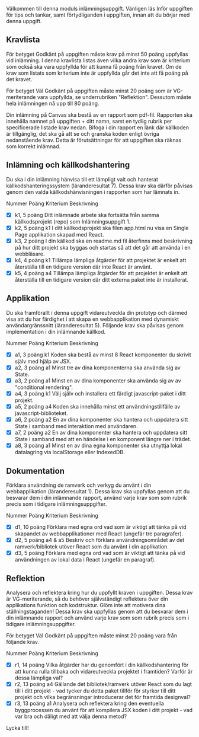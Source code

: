 Välkommen till denna moduls inlämningsuppgift. Vänligen läs Inför uppgiften för tips och tankar, samt förtydliganden i uppgiften, innan att du börjar med denna uppgift.

## Kravlista

För betyget Godkänt på uppgiften måste krav på minst 50 poäng uppfyllas vid inlämning. I denna kravlista listas även vilka andra krav som är kriterium som också ska vara uppfyllda för att kunna få poäng från kravet. Om de krav som listats som kriterium inte är uppfyllda går det inte att få poäng på det kravet.

För betyget Väl Godkänt på uppgiften måste minst 20 poäng som är VG-meriterande vara uppfyllda, se underrubriken "Reflektion". Dessutom måste hela inlämningen nå upp till 80 poäng.

Din inlämning på Canvas ska bestå av en rapport som pdf-fil. Rapporten ska innehålla namnet på uppgiften + ditt namn, samt en tydlig rubrik per specificerade listade krav nedan. Bifoga i din rapport en länk där källkoden är tillgänglig, det ska gå att se och granska koden enligt övriga nedanstående krav. Detta är förutsättningar för att uppgiften ska räknas som korrekt inlämnad.

## Inlämning och källkodshantering

Du ska i din inlämning hänvisa till ett lämpligt valt och hanterat källkodshanteringssystem (läranderesultat 7). Dessa krav ska därför påvisas genom den valda källkodshänvisningen i rapporten som har lämnats in.

Nummer Poäng Kriterium Beskrivning

- [x] k1, 5 poäng Ditt inlämnade arbete ska fortsätta från samma källkodsprojekt (repo) som Inlämningsuppgift 1.
- [x] k2, 5 poäng k1 I ditt källkodsprojekt ska filen app.html nu visa en Single Page applikation skapad med React.
- [x] k3, 2 poäng I din källkod ska en readme.md fil återfinns med beskrivning på hur ditt projekt ska byggas och startas så att det går att använda i en webbläsare.
- [x] k4, 4 poäng k1 Tillämpa lämpliga åtgärder för att projektet är enkelt att återställa till en tidigare version där inte React är använt.
- [x] k5, 4 poäng a4 Tillämpa lämpliga åtgärder för att projektet är enkelt att återställa till en tidigare version där ditt externa paket inte är installerat.

## Applikation

Du ska framförallt i denna uppgift vidareutveckla din prototyp och därmed visa att du har färdighet i att skapa en webbapplikation med dynamiskt användargränssnitt (läranderesultat 5). Följande krav ska påvisas genom implementation i din inlämnande källkod.

Nummer Poäng Kriterium Beskrivning

- [x] a1, 3 poäng k1 Koden ska bestå av minst 8 React komponenter du skrivit själv med hjälp av JSX.
- [x] a2, 3 poäng a1 Minst tre av dina komponenterna ska använda sig av State.
- [x] a3, 2 poäng a1 Minst en av dina komponenter ska använda sig av av "conditional rendering".
- [x] a4, 3 poäng k1 Välj själv och installera ett färdigt javascript-paket i ditt projekt.
- [x] a5, 2 poäng a4 Koden ska innehålla minst ett användningstillfälle av javascript-biblioteket.
- [x] a6, 2 poäng a2 En av dina komponenter ska hantera och uppdatera sitt State i samband med interaktion med användaren.
- [x] a7, 2 poäng a2 En av dina komponenter ska hantera och uppdatera sitt State i samband med att en händelse i en komponent längre ner i trädet.
- [x] a8, 3 poäng a1 Minst en av dina egna komponenter ska utnyttja lokal datalagring via localStorage eller IndexedDB.

## Dokumentation

Förklara användning de ramverk och verkyg du använt i din webbapplikation (läranderesultat 1). Dessa krav ska uppfyllas genom att du besvarar dem i din inlämnande rapport, använd varje krav som som rubrik precis som i tidigare inlämningsuppgifter.

Nummer Poäng Kriterium Beskrivning

- [x] d1, 10 poäng Förklara med egna ord vad som är viktigt att tänka på vid skapandet av webbapplikationer med React (ungefär tre paragrafer).
- [x] d2, 5 poäng a4 & a5 Beskriv och förklara användningsområdet av det ramverk/bibliotek utöver React som du använt i din applikation.
- [x] d3, 5 poäng Förklara med egna ord vad som är viktigt att tänka på vid användningen av lokal data i React (ungefär en paragraf).

## Reflektion

Analysera och reflektera kring hur du uppfyllt kraven i uppgiften. Dessa krav är VG-meriterande, så du behöver självständigt reflektera över din applikations funktion och kodstruktur. Glöm inte att motivera dina ställningstaganden! Dessa krav ska uppfyllas genom att du besvarar dem i din inlämnande rapport och använd varje krav som som rubrik precis som i tidigare inlämningsuppgifter.

För betyget Väl Godkänt på uppgiften måste minst 20 poäng vara från följande krav.

Nummer Poäng Kriterium Beskrivning

- [x] r1, 14 poäng Vilka åtgärder har du genomfört i din källkodshantering för att kunna rulla tillbaka och vidareutveckla projektet i framtiden? Varför är dessa lämpliga val?
- [x] r2, 13 poäng a4 Gällande det bibliotek/ramverk utöver React som du lagt till i ditt projekt - vad tycker du detta paket tillför för styrkor till ditt projekt och vilka begränsningar introducerar det för framtida designval?
- [x] r3, 13 poäng a1 Analysera och reflektera kring den eventuella byggprocessen du använt för att kompilera JSX koden i ditt projekt - vad var bra och dåligt med att välja denna metod?

Lycka till!
